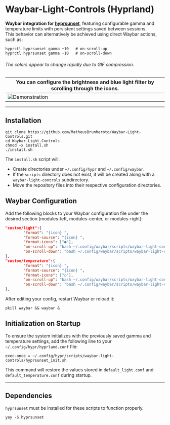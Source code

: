 # Waybar-Light-Controls (Hyprland)

**Waybar integration for [hyprsunset](https://github.com/hyprwm/hyprsunset)**, featuring configurable gamma and temperature limits with persistent settings saved between sessions.  
This behavior can alternatively be achieved using direct Waybar actions, such as:  
```shell
hyprctl hyprsunset gamma +10   # on-scroll-up  
hyprctl hyprsunset gamma -10   # on-scroll-down
```

###### The colors appear to change rapidly due to GIF compression.
| You can configure the brightness and blue light filter by scrolling through the icons. |
| -------------------------------------- |
|![Demonstration](https://github.com/user-attachments/assets/dc4c3dcb-0b0d-4743-9633-7d429c9becb2)|
<hr>

## Installation
```shell
git clone https://github.com/MatheusBrunheroto/Waybar-Light-Controls.git
cd Waybar-Light-Controls
chmod +x install.sh
./install.sh
```
The `install.sh` script will:

- Create directories under `~/.config/hypr` and `~/.config/waybar`.
- If the `scripts` directory does not exist, it will be created along with a `waybar-light-controls` subdirectory.
- Move the repository files into their respective configuration directories.
## Waybar Configuration
Add the following blocks to your Waybar configuration file under the desired section (modules-left, modules-center, or modules-right):

```json
"custom/light":{
        "format": "{icon} ",
        "format-source": "{icon} ",
        "format-icons": ["●"],
        "on-scroll-up": "bash ~/.config/waybar/scripts/waybar-light-controls/light_control.sh up",
        "on-scroll-down": "bash ~/.config/waybar/scripts/waybar-light-controls/light_control.sh down",
},
"custom/temperature":{
        "format": "{icon} ",
        "format-source": "{icon} ",
        "format-icons": ["○"],
        "on-scroll-up": "bash ~/.config/waybar/scripts/waybar-light-controls/temperature_control.sh up",
        "on-scroll-down": "bash ~/.config/waybar/scripts/waybar-light-controls/temperature_control.sh down",
},
```
After editing your config, restart Waybar or reload it:
```shell
pkill waybar && waybar &
```

## Initialization on Startup
To ensure the system initializes with the previously saved gamma and temperature settings, add the following line to your `~/.config/hypr/hyprland.conf` file:
```shell
exec-once = ~/.config/hypr/scripts/waybar-light-controls/hyprsunset_init.sh
```
This command will restore the values stored in `default_light.conf` and `default_temperature.conf` during startup.

<hr>

## Dependencies

`hyprsunset` must be installed for these scripts to function properly.
```shell
yay -S hyprsunset
```
